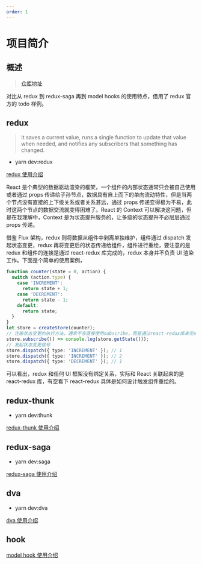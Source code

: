 ```yaml
---
order: 1
---
```


# 项目简介

## 概述

> [仓库地址](https://github.com/justable/react-state-evolution)

对比从 redux 到 redux-saga 再到 model hooks 的使用特点，借用了 redux 官方的 todo 样例。

## redux

> It saves a current value, runs a single function to update that value when needed, and notifies any subscribers that something has changed.

- yarn dev:redux

[redux 使用介绍](./redux使用介绍.md)

React 是个典型的数据驱动渲染的框架，一个组件的内部状态通常只会被自己使用或者通过 props 传递给子孙节点，数据具有自上而下的单向流动特性，但是当两个节点没有直接的上下级关系或者关系甚远，通过 props 传递变得极为不易，此时这两个节点的数据交流就变得困难了。React 的 Context 可以解决这问题，但是在我理解中，Context 是为状态提升服务的，让多级的状态提升不必层层通过 props 传递。

借鉴 Flux 架构，redux 则将数据从组件中剥离单独维护，组件通过 dispatch 发起状态变更，redux 再将变更后的状态传递给组件，组件进行重绘，要注意的是 redux 和组件的连接是通过 react-redux 库完成的，redux 本身并不负责 UI 渲染工作。下面是个简单的使用案例，

```ts
function counter(state = 0, action) {
  switch (action.type) {
    case 'INCREMENT':
      return state + 1;
    case 'DECREMENT':
      return state - 1;
    default:
      return state;
  }
}
let store = createStore(counter);
// 注册状态变更的执行方法，通常不会直接使用subscribe，而是通过react-redux库来完成
store.subscribe(() => console.log(store.getState()));
// 发起状态变更信号
store.dispatch({ type: 'INCREMENT' }); // 1
store.dispatch({ type: 'INCREMENT' }); // 2
store.dispatch({ type: 'DECREMENT' }); // 1
```

可以看出，redux 和任何 UI 框架没有绑定关系，实际和 React 关联起来的是 react-redux 库，有空看下 react-redux 具体是如何设计触发组件重绘的。

## redux-thunk

- yarn dev:thunk

[redux-thunk 使用介绍](./redux-thunk使用介绍.md)

## redux-saga

- yarn dev:saga

[redux-saga 使用介绍](./redux-saga使用介绍.md)

## dva

- yarn dev:dva

[dva 使用介绍](./dva使用介绍.md)

## hook

[model hook 使用介绍](./model-hook使用介绍.md)

